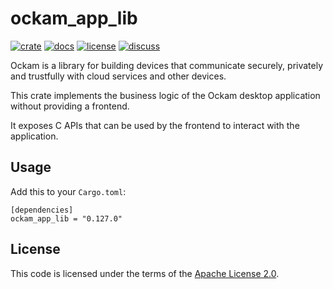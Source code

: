 # ockam_app_lib

[![crate][crate-image]][crate-link]
[![docs][docs-image]][docs-link]
[![license][license-image]][license-link]
[![discuss][discuss-image]][discuss-link]

Ockam is a library for building devices that communicate securely, privately
and trustfully with cloud services and other devices.


This crate implements the business logic of the Ockam desktop application without providing a
frontend.

It exposes C APIs that can be used by the frontend to interact with the application.


## Usage

Add this to your `Cargo.toml`:

```
[dependencies]
ockam_app_lib = "0.127.0"
```

## License

This code is licensed under the terms of the [Apache License 2.0][license-link].

[main-ockam-crate-link]: https://crates.io/crates/ockam

[crate-image]: https://img.shields.io/crates/v/ockam_app_lib.svg
[crate-link]: https://crates.io/crates/ockam_app_lib

[docs-image]: https://docs.rs/ockam_app_lib/badge.svg
[docs-link]: https://docs.rs/ockam_app_lib

[license-image]: https://img.shields.io/badge/License-Apache%202.0-green.svg
[license-link]: https://github.com/build-trust/ockam/blob/HEAD/LICENSE

[discuss-image]: https://img.shields.io/badge/Discuss-Github%20Discussions-ff70b4.svg
[discuss-link]: https://github.com/build-trust/ockam/discussions
